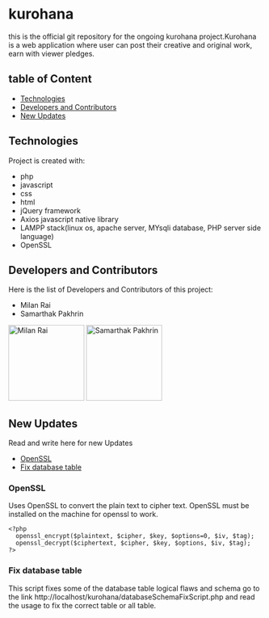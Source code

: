 # kurohana
this is the official git repository for the ongoing kurohana project.Kurohana is a web application where user can post their
creative and original work, earn with viewer pledges.

## table of Content
* [Technologies](#Technologies)
* [Developers and Contributors](#Developers-and-Contributors)
* [New Updates](#New-Updates)

## Technologies
Project is created with:
* php
* javascript
* css
* html
* jQuery framework
* Axios javascript native library
* LAMPP stack(linux os, apache server, MYsqli database, PHP server side language)
* OpenSSL

## Developers and Contributors
Here is the list of Developers and Contributors of this project:
* Milan Rai
* Samarthak Pakhrin

<img src="https://scontent.fjkr1-1.fna.fbcdn.net/v/t1.0-9/97650504_3238879879669885_3359907105539620864_o.jpg?_nc_cat=110&ccb=2&_nc_sid=174925&_nc_ohc=_CnEtN_pEsUAX-TtpBm&_nc_ht=scontent.fjkr1-1.fna&oh=b79b5d92a965535dba24e5eb23ac71b6&oe=5FC158AA" alt="Milan Rai" width="150px" height="150px">

<img src="https://scontent.fjkr1-1.fna.fbcdn.net/v/t1.0-9/41547355_1658573577587178_7728894649602932736_o.jpg?_nc_cat=100&ccb=2&_nc_sid=09cbfe&_nc_ohc=qWp3tCKOLbEAX8yTzRs&_nc_ht=scontent.fjkr1-1.fna&oh=3a9e219c2faac4bd291e0d3ec93533d6&oe=5FC069ED" alt="Samarthak Pakhrin" width="150px" height="150px">

## New Updates
Read and write here for new Updates
* [OpenSSL](#OpenSSL)
* [Fix database table](#Fix-database-table)

### OpenSSL
Uses OpenSSL to convert the plain text to cipher text. OpenSSL must be installed on the machine
for openssl to work.
```
<?php
  openssl_encrypt($plaintext, $cipher, $key, $options=0, $iv, $tag);
  openssl_decrypt($ciphertext, $cipher, $key, $options, $iv, $tag);
?>
```
### Fix database table
This script fixes some of the database table logical flaws and schema
go to the link http://localhost/kurohana/databaseSchemaFixScript.php
and read the usage to fix the correct table or all table.

